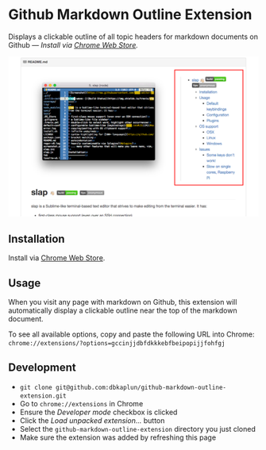 Github Markdown Outline Extension 
======
Displays a clickable outline of all topic headers for markdown documents on Github &mdash; *Install via [Chrome Web Store](https://chrome.google.com/webstore/detail/github-markdown-outline-e/gccinjjdbfdkkkebfbeipopijjfohfgj).*

![Screenshot](https://raw.githubusercontent.com/dbkaplun/github-markdown-outline-extension/master/screenshot.png)

## Installation

Install via [Chrome Web Store](https://chrome.google.com/webstore/detail/github-markdown-outline-e/gccinjjdbfdkkkebfbeipopijjfohfgj).

## Usage

When you visit any page with markdown on Github, this extension will automatically display a clickable outline near the top of the markdown document.

To see all available options, copy and paste the following URL into Chrome: `chrome://extensions/?options=gccinjjdbfdkkkebfbeipopijjfohfgj`

## Development

* `git clone git@github.com:dbkaplun/github-markdown-outline-extension.git`
* Go to `chrome://extensions` in Chrome
* Ensure the *Developer mode* checkbox is clicked
* Click the *Load unpacked extension...* button
* Select the `github-markdown-outline-extension` directory you just cloned
* Make sure the extension was added by refreshing this page
